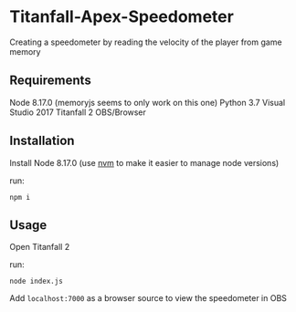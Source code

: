# Titanfall-Apex-Speedometer
Creating a speedometer by reading the velocity of the player from game memory

## Requirements
Node 8.17.0 (memoryjs seems to only work on this one)
Python 3.7
Visual Studio 2017
Titanfall 2
OBS/Browser

## Installation
Install Node 8.17.0 (use [nvm](https://github.com/coreybutler/nvm-windows) to make it easier to manage node versions)

run:
```
npm i
```

## Usage
Open Titanfall 2

run:
```
node index.js
```

Add `localhost:7000` as a browser source to view the speedometer in OBS

